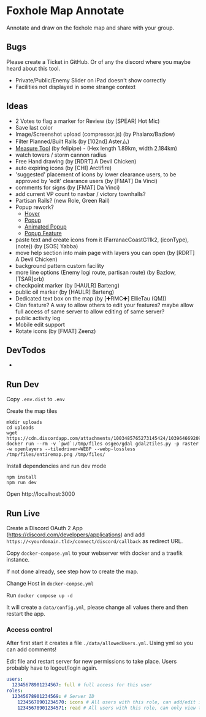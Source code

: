 # Foxhole Map Annotate

Annotate and draw on the foxhole map and share with your group.

## Bugs

Please create a Ticket in GitHub. Or of any the discord where you maybe heard about this tool.

* Private/Public/Enemy Slider on iPad doesn't show correctly
* Facilities not displayed in some strange context

## Ideas

* 2 Votes to flag a marker for Review (by [SPEAR] Hot Mic)
* Save last color
* Image/Screenshot upload (compressor.js) (by Phalanx/Bazlow)
* Filter Planned/Built Rails (by [102nd] Asterム)
* [Measure Tool](https://viglino.github.io/ol-ext/examples/popup/map.tooltip.measure.html) (by felipipe) - (Hex length 1.89km, width 2.184km)
* watch towers / storm cannon radius
* Free Hand drawing (by [RDRT] A Devil Chicken)
* auto expiring icons (by [CHI] Arctifire)
* 'suggested' placement of icons by lower clearance users, to be approved by 'edit' clearance users (by [FMAT] Da Vinci)
* comments for signs (by [FMAT] Da Vinci)
* add current VP count to navbar / victory townhalls? 
* Partisan Rails? (new Role, Green Rail)
* Popup rework?
  * [Hover](https://viglino.github.io/ol-ext/examples/interaction/map.interaction.hover.html)
  * [Popup](http://viglino.github.io/ol-ext/examples/popup/map.popup.html)
  * [Animated Popup](http://viglino.github.io/ol-ext/examples/popup/map.popup.anim.html)
  * [Popup Feature](https://viglino.github.io/ol-ext/examples/popup/map.popup.feature.html)
* paste text and create icons from it (FarranacCoastG11k2, (iconType), (note)) (by [SOS] Yabba)
* move help section into main page with layers you can open (by [RDRT] A Devil Chicken)
* background pattern custom facility
* more line options (Enemy logi route, partisan route) (by Bazlow, [TSAR]orb)
* checkpoint marker (by [HAULR] Barteng)
* public oil marker (by [HAULR] Barteng)
* Dedicated text box on the map (by [✚RMC✚] EllieTau (QM))
* Clan feature? A way to allow others to edit your features? maybe allow full access of same server to allow editing of same server?
* public activity log
* Mobile edit support
* Rotate icons (by [FMAT] Zeenz)

## DevTodos

* 

## Run Dev

Copy `.env.dist` to `.env`

Create the map tiles
```
mkdir uploads
cd uploads
wget https://cdn.discordapp.com/attachments/1003485765273145424/1039646692095574046/entiremap.png
docker run --rm -v `pwd`:/tmp/files osgeo/gdal gdal2tiles.py -p raster -w openlayers --tiledriver=WEBP --webp-lossless /tmp/files/entiremap.png /tmp/files/
```

Install dependencies and run dev mode
```
npm install
npm run dev
```

Open http://localhost:3000

## Run Live

Create a Discord OAuth 2 App (https://discord.com/developers/applications) and add `https://<yourdomain.tld>/connect/discord/callback` as redirect URL.

Copy `docker-compose.yml` to your webserver with docker and a traefik instance.

If not done already, see step how to create the map.

Change Host in `docker-compse.yml`

Run `docker compose up -d`

It will create a `data/config.yml`, please change all values there and then restart the app. 

### Access control

After first start it creates a file `./data/allowedUsers.yml`. Using yml so you can add comments!

Edit file and restart server for new permissions to take place. Users probably have to logout/login again.

```yaml
users:
  12345678901234567: full # full access for this user
roles:
  12345678901234569: # Server ID
    12345678901234570: icons # All users with this role, can add/edit icons
    12345678901234571: read # All users with this role, can only view the map
```
